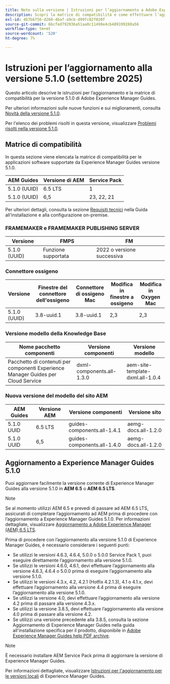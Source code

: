 ```yaml
---
title: Note sulla versione | Istruzioni per l’aggiornamento a Adobe Experience Manager Guides versione 5.1.0
description: Scopri la matrice di compatibilità e come effettuare l’aggiornamento alla versione 5.1.0 di Adobe Experience Manager Guides.
exl-id: 4b7b6756-d260-4baf-a9cb-d99fc02f020f
source-git-commit: 6bcfed792036a51aa0c11498e4cb489199280a56
workflow-type: tm+mt
source-wordcount: '520'
ht-degree: 7%

---
```


# Istruzioni per l’aggiornamento alla versione 5.1.0 (settembre 2025)

Questo articolo descrive le istruzioni per l’aggiornamento e la matrice di compatibilità per la versione 5.1.0 di Adobe Experience Manager Guides.

Per ulteriori informazioni sulle nuove funzioni e sui miglioramenti, consulta [Novità della versione 5.1.0](../release-info/whats-new-5-1-0.md).

Per l&#39;elenco dei problemi risolti in questa versione, visualizzare [Problemi risolti nella versione 5.1.0](../release-info/fixed-issues-5-1-0.md).

## Matrice di compatibilità

In questa sezione viene elencata la matrice di compatibilità per le applicazioni software supportate da Experience Manager Guides versione 5.1.0.

| AEM Guides | Versione di AEM | Service Pack |
| --- | --- | --- |
| 5.1.0 (UUID) | 6.5 LTS | 1 |
| 5.1.0 (UUID) | 6,5 | 23, 22, 21 |

Per ulteriori dettagli, consulta la sezione [Requisiti tecnici](../install-guide/download-install-technical-requirements.md) nella Guida all&#39;installazione e alla configurazione on-premise.

### FRAMEMAKER e FRAMEMAKER PUBLISHING SERVER

| Versione | FMPS | FM |
| --- | --- | --- |
| 5.1.0 (UUID) | Funzione supportata | 2022 o versione successiva |

### Connettore ossigeno

| Versione | Finestre del connettore dell&#39;ossigeno | Connettore di ossigeno Mac | Modifica in finestre a ossigeno | Modifica in Oxygen Mac |
| --- | --- | --- |--- |--- |
| 5.1.0 (UUID) | 3.8-uuid.1 | 3.8-uuid.1 | 2,3 | 2,3 |

### Versione modello della Knowledge Base

| Nome pacchetto componenti | Versione componenti | Versione modello |
|---|---|---|
| Pacchetto di contenuti per componenti Experience Manager Guides per Cloud Service | dxml-components.all-1.3.0 | aem-site-template-dxml.all-1.0.4 |

### Nuova versione del modello del sito AEM


| AEM Guides | Versione AEM | Versione componenti | Versione sito |
|---|---|---| ---|
| 5.1.0 UUID | 6.5 LTS | guides-components.all-1.4.1 | aemg-docs.all-1.2.0 |
| 5.1.0 UUID | 6,5 | guides-components.all-1.4.0 | aemg-docs.all-1.2.0 |

## Aggiornamento a Experience Manager Guides 5.1.0

Puoi aggiornare facilmente la versione corrente di Experience Manager Guides alla versione 5.1.0 in **AEM 6.5** o **AEM 6.5 LTS**.

>[!NOTE]
>
> Se al momento utilizzi AEM 6.5 e prevedi di passare ad AEM 6.5 LTS, assicurati di completare l’aggiornamento ad AEM prima di procedere con l’aggiornamento a Experience Manager Guides 5.1.0. Per informazioni dettagliate, visualizzare [Aggiornamento a Adobe Experience Manager (AEM) 6.5 LTS](https://experienceleague.adobe.com/it/docs/experience-manager-65-lts/content/implementing/deploying/upgrading/upgrade).

Prima di procedere con l’aggiornamento alla versione 5.1.0 di Experience Manager Guides, è necessario considerare i seguenti punti:

- Se utilizzi le versioni 4.6.3, 4.6.4, 5.0.0 o 5.0.0 Service Pack 1, puoi eseguire direttamente l’aggiornamento alla versione 5.1.0.
- Se utilizzi le versioni 4.6.0, 4.6.1, devi effettuare l’aggiornamento alla versione 4.6.3, 4.6.4 o 5.0.0 prima di eseguire l’aggiornamento alla versione 5.1.0.
- Se utilizzi le versioni 4.3.x, 4.2, 4.2.1 (Hotfix 4.2.1.3), 4.1 o 4.1.x, devi effettuare l’aggiornamento alla versione 4.4 prima di eseguire l’aggiornamento alla versione 5.1.0.
- Se utilizzi la versione 4.0, devi effettuare l’aggiornamento alla versione 4.2 prima di passare alla versione 4.3.x.
- Se utilizzi la versione 3.8.5, devi effettuare l’aggiornamento alla versione 4.0 prima di passare alla versione 4.2.
- Se utilizzi una versione precedente alla 3.8.5, consulta la sezione Aggiornamento di Experience Manager Guides nella guida all&#39;installazione specifica per il prodotto, disponibile in [Adobe Experience Manager Guides help PDF archive](https://helpx.adobe.com/it/xml-documentation-for-experience-manager/archive.html).

>[!NOTE]
>
>È necessario installare AEM Service Pack prima di aggiornare la versione di Experience Manager Guides.

Per informazioni dettagliate, visualizzare [Istruzioni per l&#39;aggiornamento per le versioni locali](../install-guide/upgrade-xml-documentation.md) di Experience Manager Guides.


